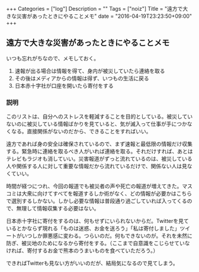 +++
Categories = ["log"]
Description = ""
Tags = ["noiz"]
Title = "遠方で大きな災害があったときにやることメモ"
date = "2016-04-19T23:23:50+09:00"
+++

## 遠方で大きな災害があったときにやることメモ
いつも忘れがちなので、メモしておく。

1. 速報が出る場合は情報を得て、身内が被災していたら連絡を取る
2. その後はメディアからの情報は得ず、いつもの生活に戻る
3. 日本赤十字社が口座を開いたら寄付をする

### 説明
このリストは、自分へのストレスを軽減することを目的としている。被災していないのに被災している情報ばかりを見ていると、気が滅入って仕事が手につかなくなる。直接関係がないのだから、できることをすればいい。

遠方であれば身の安全は確保されているので、まず速報と最低限の情報だけ収集する。緊急時に連絡を取るべき人がいれば連絡を取る。それだけすれば、あとはテレビもラジオも消していい。災害報道がずっと流れているのは、被災している人や関係する人に対して重要な情報だから流れているだけで、関係ない人は見なくていい。

時間が経つにつれ、今回の報道でも被災者の声や死亡の報道が増えてきた。マスコミは大衆に向けてすべてを報道するしか術がなく、どの情報が必要かはこちらで選別するしかない。しかし必要な情報は普段通り過ごしていれば入ってくるので、無理して情報収集する必要はない。

日本赤十字社に寄付をするのは、何もせずにいられないからだ。Twitterを見ているとかならず現れる「ものは迷惑、お金を送ろう」「私は寄付しました」ツイートがいつしか罪悪感に変わる。つらいのだ。何もできないのが。それを未然に防ぎ、被災地のためになるから寄付をする。（ここまで自意識をこじらせていなければ、寄付するお金で熊本のうまいものを食べていただろう。）

できればTwitterも見ない方がいいのだが、結局気になるので見てしまう。